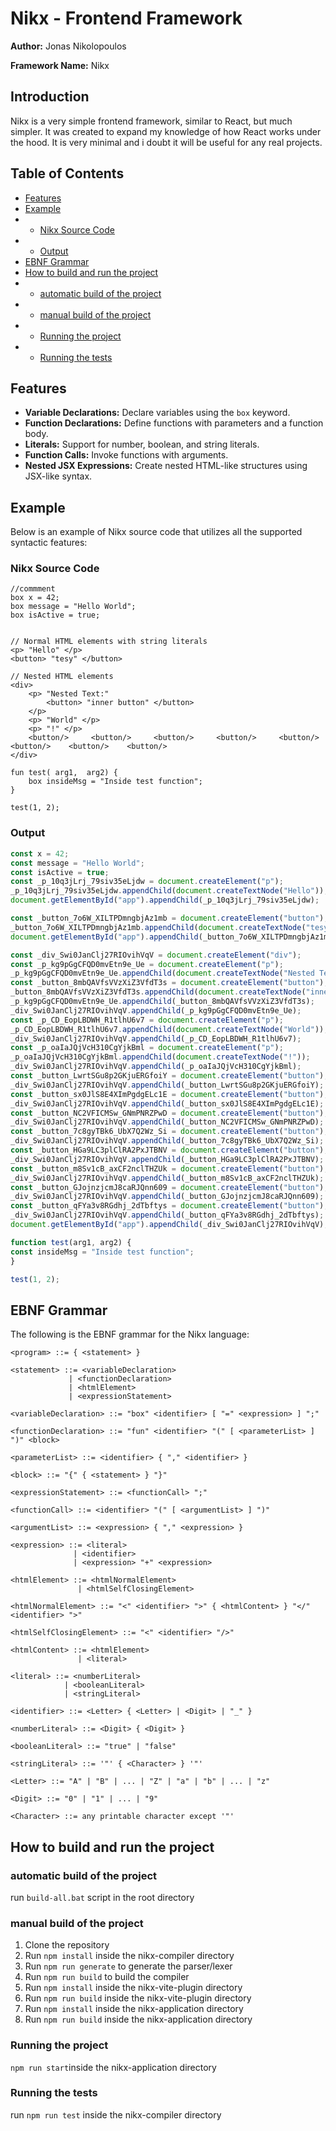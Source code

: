 # Nikx - Frontend Framework
**Author:** Jonas Nikolopoulos

**Framework Name:** Nikx
## Introduction
Nikx is a very simple frontend framework, similar to React, but much simpler. It was created to expand my knowledge of how React works under the hood. It is very minimal and i doubt it will be useful for any real projects.

## Table of Contents
- [Features](#features)
- [Example](#example)
- - [Nikx Source Code](#nikx-source-code)
- - [Output](#output)
- [EBNF Grammar](#ebnf-grammar)
- [How to build and run the project](#how-to-build-and-run-the-project)
- - [automatic build of the project](#automatic-build-of-the-project)
- - [manual build of the project](#manual-build-of-the-project)
- - [Running the project](#running-the-project)
- - [Running the tests](#running-the-tests)

## Features
- **Variable Declarations:** Declare variables using the `box` keyword.
- **Function Declarations:** Define functions with parameters and a function body.
- **Literals:** Support for number, boolean, and string literals.
- **Function Calls:** Invoke functions with arguments.
- **Nested JSX Expressions:** Create nested HTML-like structures using JSX-like syntax.


## Example
Below is an example of Nikx source code that utilizes all the supported syntactic features:

### Nikx Source Code
```nikx
//commment
box x = 42;
box message = "Hello World";
box isActive = true;


// Normal HTML elements with string literals
<p> "Hello" </p>
<button> "tesy" </button>

// Nested HTML elements
<div>
    <p> "Nested Text:"
        <button> "inner button" </button>
    </p>
    <p> "World" </p>
    <p> "!" </p>
    <button/>     <button/>     <button/>     <button/>     <button/>    <button/>    <button/>    <button/>
</div>

fun test( arg1,  arg2) {
    box insideMsg = "Inside test function";
}

test(1, 2);

```
### Output
```javascript
const x = 42;
const message = "Hello World";
const isActive = true;
const _p_10q3jLrj_79siv35eLjdw = document.createElement("p");
_p_10q3jLrj_79siv35eLjdw.appendChild(document.createTextNode("Hello"));
document.getElementById("app").appendChild(_p_10q3jLrj_79siv35eLjdw);

const _button_7o6W_XILTPDmngbjAz1mb = document.createElement("button");
_button_7o6W_XILTPDmngbjAz1mb.appendChild(document.createTextNode("tesy"));
document.getElementById("app").appendChild(_button_7o6W_XILTPDmngbjAz1mb);

const _div_Swi0JanClj27RIOvihVqV = document.createElement("div");
const _p_kg9pGgCFQD0mvEtn9e_Ue = document.createElement("p");
_p_kg9pGgCFQD0mvEtn9e_Ue.appendChild(document.createTextNode("Nested Text:"));
const _button_8mbQAVfsVVzXiZ3VfdT3s = document.createElement("button");
_button_8mbQAVfsVVzXiZ3VfdT3s.appendChild(document.createTextNode("inner button"));
_p_kg9pGgCFQD0mvEtn9e_Ue.appendChild(_button_8mbQAVfsVVzXiZ3VfdT3s);
_div_Swi0JanClj27RIOvihVqV.appendChild(_p_kg9pGgCFQD0mvEtn9e_Ue);
const _p_CD_EopLBDWH_R1tlhU6v7 = document.createElement("p");
_p_CD_EopLBDWH_R1tlhU6v7.appendChild(document.createTextNode("World"));
_div_Swi0JanClj27RIOvihVqV.appendChild(_p_CD_EopLBDWH_R1tlhU6v7);
const _p_oaIaJQjVcH310CgYjkBml = document.createElement("p");
_p_oaIaJQjVcH310CgYjkBml.appendChild(document.createTextNode("!"));
_div_Swi0JanClj27RIOvihVqV.appendChild(_p_oaIaJQjVcH310CgYjkBml);
const _button_LwrtSGu8p2GKjuERGfoiY = document.createElement("button");
_div_Swi0JanClj27RIOvihVqV.appendChild(_button_LwrtSGu8p2GKjuERGfoiY);
const _button_sx0JlS8E4XImPgdgELc1E = document.createElement("button");
_div_Swi0JanClj27RIOvihVqV.appendChild(_button_sx0JlS8E4XImPgdgELc1E);
const _button_NC2VFICMSw_GNmPNRZPwD = document.createElement("button");
_div_Swi0JanClj27RIOvihVqV.appendChild(_button_NC2VFICMSw_GNmPNRZPwD);
const _button_7c8gyTBk6_UbX7Q2Wz_Si = document.createElement("button");
_div_Swi0JanClj27RIOvihVqV.appendChild(_button_7c8gyTBk6_UbX7Q2Wz_Si);
const _button_HGa9LC3plClRA2PxJTBNV = document.createElement("button");
_div_Swi0JanClj27RIOvihVqV.appendChild(_button_HGa9LC3plClRA2PxJTBNV);
const _button_m8Sv1cB_axCF2nclTHZUk = document.createElement("button");
_div_Swi0JanClj27RIOvihVqV.appendChild(_button_m8Sv1cB_axCF2nclTHZUk);
const _button_GJojnzjcmJ8caRJQnn609 = document.createElement("button");
_div_Swi0JanClj27RIOvihVqV.appendChild(_button_GJojnzjcmJ8caRJQnn609);
const _button_qFYa3v8RGdhj_2dTbftys = document.createElement("button");
_div_Swi0JanClj27RIOvihVqV.appendChild(_button_qFYa3v8RGdhj_2dTbftys);
document.getElementById("app").appendChild(_div_Swi0JanClj27RIOvihVqV);

function test(arg1, arg2) {
const insideMsg = "Inside test function";
}

test(1, 2);
```

## EBNF Grammar
The following is the EBNF grammar for the Nikx language:
```ebnf
<program> ::= { <statement> }

<statement> ::= <variableDeclaration>
             | <functionDeclaration>
             | <htmlElement>
             | <expressionStatement>

<variableDeclaration> ::= "box" <identifier> [ "=" <expression> ] ";"

<functionDeclaration> ::= "fun" <identifier> "(" [ <parameterList> ] ")" <block>

<parameterList> ::= <identifier> { "," <identifier> }

<block> ::= "{" { <statement> } "}"

<expressionStatement> ::= <functionCall> ";"

<functionCall> ::= <identifier> "(" [ <argumentList> ] ")"

<argumentList> ::= <expression> { "," <expression> }

<expression> ::= <literal>
              | <identifier>
              | <expression> "+" <expression>

<htmlElement> ::= <htmlNormalElement>
               | <htmlSelfClosingElement>

<htmlNormalElement> ::= "<" <identifier> ">" { <htmlContent> } "</" <identifier> ">" 

<htmlSelfClosingElement> ::= "<" <identifier> "/>"

<htmlContent> ::= <htmlElement>
               | <literal>

<literal> ::= <numberLiteral>
            | <booleanLiteral>
            | <stringLiteral>

<identifier> ::= <Letter> { <Letter> | <Digit> | "_" }

<numberLiteral> ::= <Digit> { <Digit> }

<booleanLiteral> ::= "true" | "false"

<stringLiteral> ::= '"' { <Character> } '"'

<Letter> ::= "A" | "B" | ... | "Z" | "a" | "b" | ... | "z"

<Digit> ::= "0" | "1" | ... | "9"

<Character> ::= any printable character except '"'
```
## How to build and run the project

### automatic build of the project
run `build-all.bat` script in the root directory

### manual build of the project
1. Clone the repository
2. Run `npm install`  inside the nikx-compiler directory
3. Run `npm run generate` to generate the parser/lexer
4. Run `npm run build` to build the compiler
5. Run `npm install` inside the nikx-vite-plugin directory
6. Run `npm run build` inside the nikx-vite-plugin directory
7. Run `npm install` inside the nikx-application directory
8. Run `npm run build` inside the nikx-application directory

### Running the project

`npm run start`inside the nikx-application directory

### Running the tests
run `npm run test` inside the nikx-compiler directory